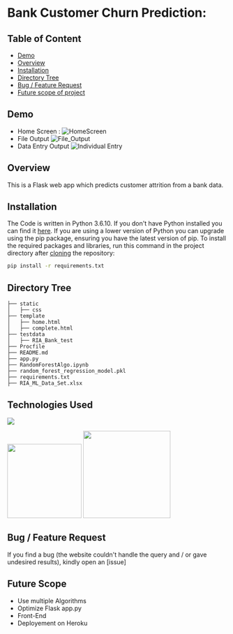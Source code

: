 # Bank Customer Churn Prediction: 

## Table of Content
  * [Demo](#demo)
  * [Overview](#overview)
  * [Installation](#installation)
  * [Directory Tree](#directory-tree)
  * [Bug / Feature Request](#bug---feature-request)
  * [Future scope of project](#future-scope)


## Demo
 * Home Screen :
![HomeScreen](https://user-images.githubusercontent.com/6366237/96409048-4b731580-1202-11eb-9b1b-eedcae591b60.PNG)
 * File Output
![File_Output](https://user-images.githubusercontent.com/6366237/96408866-fdf6a880-1201-11eb-9a68-c5ced877595b.PNG)
 * Data Entry Output
![Individual Entry](https://user-images.githubusercontent.com/6366237/96409317-b45a8d80-1202-11eb-8de0-52f17bd486b2.PNG)



## Overview
This is a Flask web app which predicts customer attrition from a bank data.


## Installation
The Code is written in Python 3.6.10. If you don't have Python installed you can find it [here](https://www.python.org/downloads/). If you are using a lower version of Python you can upgrade using the pip package, ensuring you have the latest version of pip. To install the required packages and libraries, run this command in the project directory after [cloning](https://www.howtogeek.com/451360/how-to-clone-a-github-repository/) the repository:
```bash
pip install -r requirements.txt
```

## Directory Tree 
```
├── static 
│   ├── css
├── template
│   ├── home.html
│   ├── complete.html
├── testdata
│   ├── RIA_Bank_test
├── Procfile
├── README.md
├── app.py
├── RandomForestAlgo.ipynb
├── random_forest_regression_model.pkl
├── requirements.txt
├── RIA_ML_Data_Set.xlsx
```

## Technologies Used

![](https://forthebadge.com/images/badges/made-with-python.svg)

[<img target="_blank" src="https://flask.palletsprojects.com/en/1.1.x/_images/flask-logo.png" width=170>](https://flask.palletsprojects.com/en/1.1.x/) [<img target="_blank" src="https://scikit-learn.org/stable/_static/scikit-learn-logo-small.png" width=200>](https://scikit-learn.org/stable/) 


## Bug / Feature Request

If you find a bug (the website couldn't handle the query and / or gave undesired results), kindly open an [issue]

## Future Scope

* Use multiple Algorithms
* Optimize Flask app.py
* Front-End 
* Deployement on Heroku
